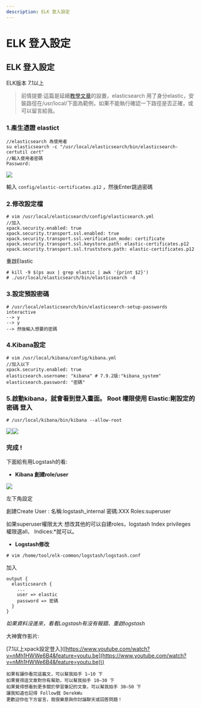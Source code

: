 ```yaml
---
description: ELK 登入設定
---
```


# ELK 登入設定

## ELK 登入設定

ELK版本 7.1以上

> 前情提要:這篇是延續[教學文章](https://medium.com/@d101201007/centos7-elk-filebeat-%E6%8C%87%E4%BB%A4%E5%AE%89%E8%A3%9D-%E7%85%A7%E8%91%97%E8%B2%BC%E4%B8%8A%E5%B0%B1%E5%B0%8D%E4%BA%86-73f456381491)的設置，elasticsearch 用了身分elastic，安裝路徑在/usr/local/下面為範例，如果不能執行確認一下路徑是否正確，或可以留言給我。

### **1.產生憑證 elastict**

```text
//elasticsearch 為使用者
su elasticsearch -c "/usr/local/elasticsearch/bin/elasticsearch-certutil cert"
//輸入使用者密碼
Password: 
```

![](https://miro.medium.com/max/888/1*pwOACP-LNGZybz_7bzRLpw.png)

輸入 `config/elastic-certificates.p12` ，然後Enter跳過密碼

### **2.修改設定檔**

```text
# vim /usr/local/elasticsearch/config/elasticsearch.yml
//加入
xpack.security.enabled: true
xpack.security.transport.ssl.enabled: true
xpack.security.transport.ssl.verification_mode: certificate
xpack.security.transport.ssl.keystore.path: elastic-certificates.p12
xpack.security.transport.ssl.truststore.path: elastic-certificates.p12
```

重啟Elastic

```text
# kill -9 $(ps aux | grep elastic | awk '{print $2}')
# ./usr/local/elasticsearch/bin/elasticsearch -d
```

### **3.設定預設密碼**

```text
# /usr/local/elasticsearch/bin/elasticsearch-setup-passwords interactive
--> y
--> y
--> 然後輸入想要的密碼
```

### **4.Kibana設定**

```text
# vim /usr/local/kibana/config/kibana.yml 
//加入以下
xpack.security.enabled: true
elasticsearch.username: "kibana" # 7.9.2版:"kibana_system"
elasticsearch.password: "密碼"
```

### 5.啟動kibana，就會看到登入畫面。 Root 權限使用 Elastic:剛設定的密碼 登入

```text
# /usr/local/kibana/bin/kibana --allow-root
```

![](https://miro.medium.com/max/60/1*BzA3VJ03sq-I7luLbPX75w.png?q=20)![](https://miro.medium.com/max/2289/1*BzA3VJ03sq-I7luLbPX75w.png)

### 完成 ! <a id="b953"></a>

下面給有用Logstash的看:

* **Kibana 創建role/user**

![](https://miro.medium.com/max/454/1*KnBxAw7gBTsIgtg3KxgaTg.png)

左下角設定

創建Create User : 名稱:logstash\_internal 密碼:XXX Roles:superuser

如果superuser權限太大 想改其他的可以自建roles，logstash Index privileges權限選all、 Indices:\*就可以。

* **Logstash修改**

```text
# vim /home/tool/elk-common/logstash/logstash.conf
```

加入

```text
output {
  elasticsearch {
    ...
    user => elastic
    password => 密碼
  }
}
```

_如果資料沒進來，看看Logstash有沒有報錯、重啟logstash_

大神實作影片:

\[7.1以上xpack設定登入\]\([https://www.youtube.com/watch?v=nMh1HWWe6B4&feature=youtu.be](https://www.youtube.com/watch?v=nMh1HWWe6B4&feature=youtu.be)\)

```text
如果有讓你看完這篇文，可以幫我拍手 1–10 下
如果覺得這文章對你有幫助，可以幫我拍手 10–30 下
如果覺得想看到更多關於學習筆記的文章，可以幫我拍手 30–50 下
讓我知道也記得 Follow我 DerekWu
更歡迎你在下方留言，我很樂意與你討論聊天或回答問題！
```

